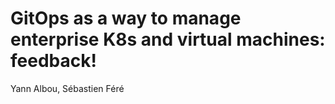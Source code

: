 # GitOps as a way to manage enterprise K8s and virtual machines: feedback!
Yann Albou, Sébastien Féré

